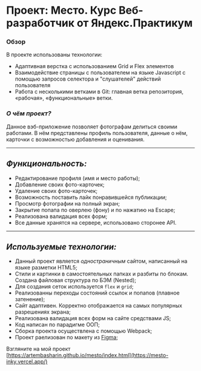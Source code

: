 # Проект: Место. Курс Веб-разработчик от Яндекс.Практикум

### Обзор
В проекте использованы технологии:
* Адаптивная верстка с использованием Grid и Flex элементов
* Взаимодействие страницы с пользователем на языке Javascript с помощью запросов селектора и "слушателей" действий пользователя
* Работа с несколькими ветками в Git: главная ветка репозитория, «рабочая», «функциональные» ветки.

### ***О чём проект?***

Данное вэб-приложение позволяет фотографам делиться своими работами.
В нём представлены  профиль пользователя, данные о нём, карточки с возможностью добавления и оценивания.

---
 ## *Функциональность:*
 * Редактирование профиля (имя и место работы);
 * Добавление своих фото-карточек;
 * Удаление своих фото-карточек;
 * Возможность поставить лайк понравившейся публикации;
 * Просмотр фотографии на полный экран;
 * Закрытие попапа по оверлею (фону) и по нажатию на Escape;
 * Реализована валидация всех форм;
 * Все данные хранятся на сервере, использовано сторонее API.
 
 ---
  ## *Используемые технологии:*

* Данный проект является *одностраничным* сайтом, написанный на языке разметки HTML5;
* Стили и картинки в самостоятельных папках и разбиты по блокам. Создана файловая структура по БЭМ (Nested);
* Для создания сеток используется  `flex` и `grid`;
* Реализованны переходы состояний ссылок и попапов (плавное затенение);
* Сайт адаптивен. Корректно отображается на самых популярных разрешениях экрана;
* Реализована валидация всех форм на сайте средствами JS;
* Код написан по парадигме ООП;
* Сборка проекта осуществлена с помощью Webpack;
* Проект раелизован по макету из [Figma](https://www.figma.com/file/2cn9N9jSkmxD84oJik7xL7/JavaScript.-Sprint-4?node-id=0%3A1);

Взгляните на мой проект
[https://artembasharin.github.io/mesto/index.html](https://mesto-inky.vercel.app/)
